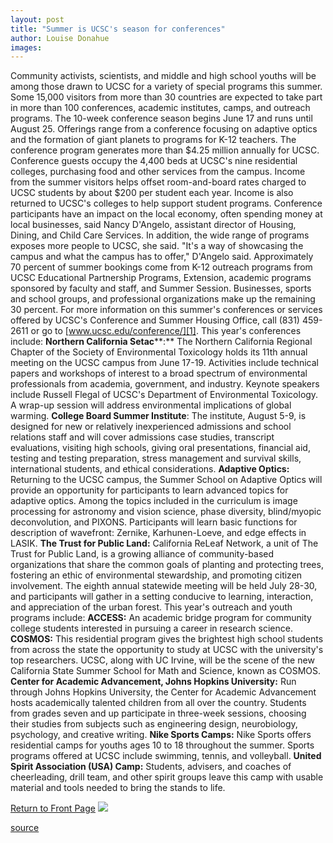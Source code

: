 ```yaml
---
layout: post
title: "Summer is UCSC's season for conferences"
author: Louise Donahue
images:
---
```


Community activists, scientists, and middle and high school youths will be among those drawn to UCSC for a variety of special programs this summer. Some 15,000 visitors from more than 30 countries are expected to take part in more than 100 conferences, academic institutes, camps, and outreach programs. The 10-week conference season begins June 17 and runs until August 25. Offerings range from a conference focusing on adaptive optics and the formation of giant planets to programs for K-12 teachers. The conference program generates more than $4.25 million annually for UCSC. Conference guests occupy the 4,400 beds at UCSC's nine residential colleges, purchasing food and other services from the campus. Income from the summer visitors helps offset room-and-board rates charged to UCSC students by about $200 per student each year. Income is also returned to UCSC's colleges to help support student programs. Conference participants have an impact on the local economy, often spending money at local businesses, said Nancy D'Angelo, assistant director of Housing, Dining, and Child Care Services. In addition, the wide range of programs exposes more people to UCSC, she said. "It's a way of showcasing the campus and what the campus has to offer," D'Angelo said. Approximately 70 percent of summer bookings come from K-12 outreach programs from UCSC Educational Partnership Programs, Extension, academic programs sponsored by faculty and staff, and Summer Session. Businesses, sports and school groups, and professional organizations make up the remaining 30 percent. For more information on this summer's conferences or services offered by UCSC's Conference and Summer Housing Office, call (831) 459-2611 or go to [www.ucsc.edu/conference/][1]. This year's conferences include: **Northern California Setac****:** The Northern California Regional Chapter of the Society of Environmental Toxicology holds its 11th annual meeting on the UCSC campus from June 17-19. Activities include technical papers and workshops of interest to a broad spectrum of environmental professionals from academia, government, and industry. Keynote speakers include Russell Flegal of UCSC's Department of Environmental Toxicology. A wrap-up session will address environmental implications of global warming. **College Board Summer Institute**: The institute, August 5-9, is designed for new or relatively inexperienced admissions and school relations staff and will cover admissions case studies, transcript evaluations, visiting high schools, giving oral presentations, financial aid, testing and testing preparation, stress management and survival skills, international students, and ethical considerations. **Adaptive Optics:** Returning to the UCSC campus, the Summer School on Adaptive Optics will provide an opportunity for participants to learn advanced topics for adaptive optics. Among the topics included in the curriculum is image processing for astronomy and vision science, phase diversity, blind/myopic deconvolution, and PIXONS. Participants will learn basic functions for description of wavefront: Zernike, Karhunen-Loeve, and edge effects in LASIK. **The Trust for Public Land:** California ReLeaf Network, a unit of The Trust for Public Land, is a growing alliance of community-based organizations that share the common goals of planting and protecting trees, fostering an ethic of environmental stewardship, and promoting citizen involvement. The eighth annual statewide meeting will be held July 28-30, and participants will gather in a setting conducive to learning, interaction, and appreciation of the urban forest. This year's outreach and youth programs include: **ACCESS:** An academic bridge program for community college students interested in pursuing a career in research science. **COSMOS:** This residential program gives the brightest high school students from across the state the opportunity to study at UCSC with the university's top researchers. UCSC, along with UC Irvine, will be the scene of the new California State Summer School for Math and Science, known as COSMOS. **Center for Academic Advancement, Johns Hopkins University:** Run through Johns Hopkins University, the Center for Academic Advancement hosts academically talented children from all over the country. Students from grades seven and up participate in three-week sessions, choosing their studies from subjects such as engineering design, neurobiology, psychology, and creative writing. **Nike Sports Camps:** Nike Sports offers residential camps for youths ages 10 to 18 throughout the summer. Sports programs offered at UCSC include swimming, tennis, and volleyball. **United Spirit Association (USA) Camp:** Students, advisers, and coaches of cheerleading, drill team, and other spirit groups leave this camp with usable material and tools needed to bring the stands to life.

  
[Return to Front Page][2] ![ ][3]

[1]: http://www.ucsc.edu/conference/
[2]: ../../index.html
[3]: ../../images/trans.gif

[source](http://www1.ucsc.edu/currents/00-01/06-11/summer.html "Permalink to summer")
